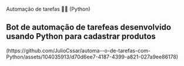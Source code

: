 Automação de tarefas 👨‍💻  (Python)
<h2>Bot de automação de tarefeas desenvolvido usando Python para cadastrar produtos</h2>
(https://github.com/JulioCssar/automa--o-de-tarefas-com-Python/assets/104035913/d70d6ee7-4187-4399-a821-027a9ee86178)

